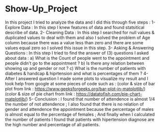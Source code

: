 # Show-Up_Project
In this project I tried to analyze the data and I did this through five steps :
1- Explore Data : In this step I knew features of data and found statsitical describe of data.
2- Cleaning Data : In this step I searched for null values & duplicated values to deal with them and also I solved the problem of Age column because there was a value less than zero and there are some values equal zero so I solved this issue in this step.
3- Asking & Answering Questions : In this step I tried to find the answer of (3) questions I asked about data :
a) What is the Count of people went to the appointment and people didn't go to the appointment ?
b) Is there any relation between showing up and gender or not ?
c) What is the number of patients with diabetes & handcap & hiprtension and what is percentages of them ?
4- After I answered question I made some plots to visualize my result and I took help from google at some pieces of code such as :
(color & size of bar plot from link : https://www.geeksforgeeks.org/bar-plot-in-matplotlib/)
(color & size of pie chart from link : https://datatofish.com/pie-chart-matplotlib/)
5- Conclusion : I found that number of attendence is almost 1/4 the number of not attendence ;
I also found that there is no relation of gender and attendence the appointment because the percentage of males is almost equal to the percentage of females ;
And finally when I calculated the number of patients I found that patients with hipertension diagnose are the high number and percentage of all patients.
